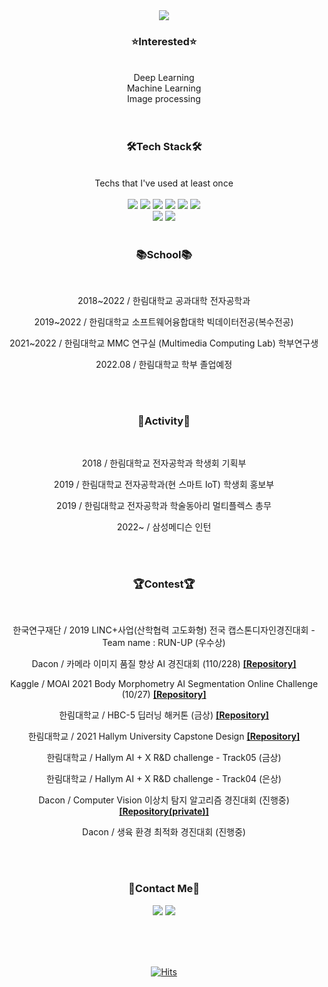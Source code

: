 <div align="center">
  <img src="https://capsule-render.vercel.app/api?type=waving&color=FFFACD&height=250&section=header&text=VICTORY'S SPACE&fontColor=8080803&fontSize=45&fontAlignY=40" />  

  
  ### **:star:Interested:star:**<br>
  <br>
  Deep Learning<br>
  Machine Learning<br>
  Image processing<br>

  <br>
  <br>
  
  ### 🛠Tech Stack🛠<br>
  <br>
  Techs that I've used at least once<br>
  <br>
  <img src="https://img.shields.io/badge/Python-3776AB?style=flat-square&logo=Python&logoColor=white"/></a> <img src="https://img.shields.io/badge/JavaScript-F7DF1E?style=flat-square&logo=JavaScript&logoColor=white"/></a> <img src="https://img.shields.io/badge/Java-007396?style=flat-square&logo=Java&logoColor=white"/></a> <img src="https://img.shields.io/badge/C++-00599C?style=flat-square&logo=C%2B%2B&logoColor=white"/></a> <img src="https://img.shields.io/badge/C-A8B9CC?style=flat-square&logo=C&logoColor=white"/></a> <img src="https://img.shields.io/badge/R-276DC3?style=flat-square&logo=R&logoColor=white"/></a><br><img src="https://img.shields.io/badge/PyTorch-EE4C2C?style=flat-square&logo=PyTorch&logoColor=white"/></a> <img src="https://img.shields.io/badge/TensorFlow-FF6F00?style=flat-square&logo=TensorFlow&logoColor=white"/></a>
  
  <br>
  <br>

  ### 📚School📚 <br>
  <br>
  
  2018~2022 / 한림대학교 공과대학 전자공학과
  
  2019~2022 / 한림대학교 소프트웨어융합대학 빅데이터전공(복수전공)
  
  2021~2022 / 한림대학교 MMC 연구실 (Multimedia Computing Lab) 학부연구생
  
  2022.08 / 한림대학교 학부 졸업예정
  
  <br>
  <br>
  
  ### 🎵Activity🎵 <br>
  <br>
  
  2018 / 한림대학교 전자공학과 학생회 기획부
  
  2019 / 한림대학교 전자공학과(현 스마트 IoT) 학생회 홍보부

  2019 / 한림대학교 전자공학과 학술동아리 멀티플렉스 총무
  
  2022~ / 삼성메디슨 인턴
  
  <br>
  <br>
  
  ### 🏆Contest🏆 <br>
  <br>
  
  한국연구재단 / 2019 LINC+사업(산학협력 고도화형) 전국 캡스톤디자인경진대회 - Team name : RUN-UP (우수상)
  
  Dacon / 카메라 이미지 품질 향상 AI 경진대회 (110/228) [**[Repository]**](https://github.com/tmdrn9/Improving_the_quality_of_the_camera)
  
  Kaggle / MOAI 2021 Body Morphometry AI Segmentation Online Challenge (10/27) [**[Repository]**](https://github.com/tmdrn9/Body_Morphometry_Kidney_and_Tumor)

  한림대학교 / HBC-5 딥러닝 해커톤 (금상) [**[Repository]**](https://github.com/tmdrn9/HBC-Hackathon)
  
  한림대학교 / 2021 Hallym University Capstone Design [**[Repository]**](https://github.com/tmdrn9/Capstone)

  한림대학교 / Hallym AI + X R&D challenge - Track05 (금상)

  한림대학교 / Hallym AI + X R&D challenge - Track04 (은상) 

  Dacon / Computer Vision 이상치 탐지 알고리즘 경진대회 (진행중) [**[Repository(private)]**](https://github.com/tmdrn9/Computer_Vision_Anomaly_Detection_Algorithm)
  
  Dacon / 생육 환경 최적화 경진대회 (진행중)

  <br>
  <br>
  
  ### :pushpin:Contact Me:pushpin:<br>
  <a href="tmdrn9912@gmail.com"><img src="https://img.shields.io/badge/Gmail-EA4335?style=flat-square&logo=Gmail&logoColor=white"/></a> <a href="https://www.instagram.com/tmdrn99/"><img src="https://img.shields.io/badge/Instagram-E4405F?style=flat-square&logo=Instagram&logoColor=white"/></a>
  
  <br>
  <br>
  <br>
  
  [![Hits](https://hits.seeyoufarm.com/api/count/incr/badge.svg?url=https%3A%2F%2Fgithub.com%2Ftmdrn9&count_bg=%23FFE55C&title_bg=%23555555&icon=&icon_color=%23E7E7E7&title=HELLO&edge_flat=false)](https://hits.seeyoufarm.com)
  <br>
  <br>
  <br>
</div>
